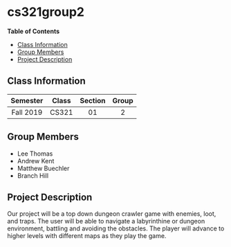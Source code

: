 # cs321group2

**Table of Contents**
* [Class Information](#class-information)
* [Group Members](#group-members)
* [Project Description](#project-description)

## Class Information
|  Semester |  Class   | Section | Group |
|:---------:|:--------:|:-------:|:-----:|
| Fall 2019 |   CS321  |   01    |   2   |

## Group Members 
* Lee Thomas 
* Andrew Kent
* Matthew Buechler
* Branch Hill

## Project Description
Our project will be a top down dungeon crawler game with enemies, loot, and traps. The user will be able to navigate a labyrinthine or dungeon environment, battling and avoiding the obstacles. The player will advance to higher levels with different maps as they play the game.
